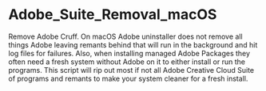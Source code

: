# Adobe_Suite_Removal_macOS
 Remove Adobe Cruff.  On macOS Adobe uninstaller does not remove all things Adobe leaving remants behind that will run in the background and hit log files for failures. Also, when installing managed Adobe Packages they often need a fresh system without Adobe on it to either install or run the programs. This script will rip out most if not all Adobe Creative Cloud Suite of programs and remants to make your system cleaner for a fresh install.
